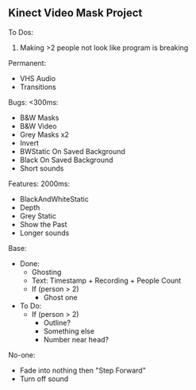 ## Kinect Video Mask Project

To Dos:
1. Making >2 people not look like program is breaking

Permanent:
* VHS Audio
* Transitions
	
Bugs: <300ms:
* B&W Masks
* B&W Video 
* Grey Masks x2
* Invert
* BWStatic On Saved Background
* Black On Saved Background
* Short sounds

Features: 2000ms:
* BlackAndWhiteStatic
* Depth
* Grey Static
* Show the Past
* Longer sounds
	
Base:
* Done:
  * Ghosting
  * Text: Timestamp + Recording + People Count
  * If (person > 2)
    * Ghost one
* To Do:
  * If (person > 2)
    * Outline?
    * Something else
    * Number near head?
		
No-one:
* Fade into nothing then "Step Forward"
* Turn off sound
